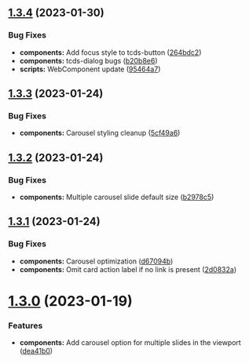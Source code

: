 ## [1.3.4](https://github.com/jacecotton/tcds/compare/v1.3.3...v1.3.4) (2023-01-30)


### Bug Fixes

* **components:** Add focus style to tcds-button ([264bdc2](https://github.com/jacecotton/tcds/commit/264bdc27f4964ae3cfd4f051af6adbb1eab71d20))
* **components:** tcds-dialog bugs ([b20b8e6](https://github.com/jacecotton/tcds/commit/b20b8e66606f113a5264ca7e235d33904dc79a6e))
* **scripts:** WebComponent update ([95464a7](https://github.com/jacecotton/tcds/commit/95464a72b318fb3f01d1e8a428fd7ba1c75451d8))



## [1.3.3](https://github.com/jacecotton/tcds/compare/v1.3.2...v1.3.3) (2023-01-24)


### Bug Fixes

* **components:** Carousel styling cleanup ([5cf49a6](https://github.com/jacecotton/tcds/commit/5cf49a6fa23a63a8f3535f280bcfb515057c91dc))



## [1.3.2](https://github.com/jacecotton/tcds/compare/v1.3.1...v1.3.2) (2023-01-24)


### Bug Fixes

* **components:** Multiple carousel slide default size ([b2978c5](https://github.com/jacecotton/tcds/commit/b2978c54846664078278a607935930fa8d43ead2))



## [1.3.1](https://github.com/jacecotton/tcds/compare/v1.3.0...v1.3.1) (2023-01-24)


### Bug Fixes

* **components:** Carousel optimization ([d67094b](https://github.com/jacecotton/tcds/commit/d67094b6a19d2b0a5e51cc41665a0f79a1d50eda))
* **components:** Omit card action label if no link is present ([2d0832a](https://github.com/jacecotton/tcds/commit/2d0832a1a4134e9a4bb2bf900cacb0e7e9976b37))



# [1.3.0](https://github.com/jacecotton/tcds/compare/v1.2.0...v1.3.0) (2023-01-19)


### Features

* **components:** Add carousel option for multiple slides in the viewport ([dea41b0](https://github.com/jacecotton/tcds/commit/dea41b0a4a66fd19a71cd3e3332518ce5b246ab7))



